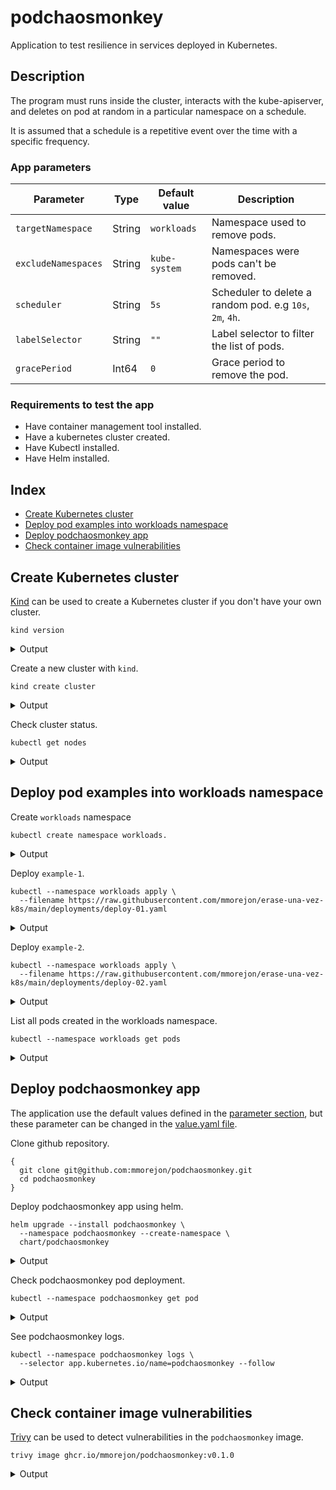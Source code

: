 # podchaosmonkey

Application to test resilience in services deployed in Kubernetes.

## Description

The program must runs inside the cluster, interacts with the kube-apiserver, and deletes on pod at random in a particular namespace on a schedule.

It is assumed that a schedule is a repetitive event over the time with a specific frequency.

### App parameters

| Parameter | Type | Default value | Description |
| --------- | ---- | ------------- | ----------- |
| `targetNamespace` | String | `workloads` | Namespace used to remove pods. |
| `excludeNamespaces` | String | `kube-system` | Namespaces were pods can't be removed. |
| `scheduler` | String | `5s` | Scheduler to delete a random pod. e.g `10s`, `2m`, `4h`. |
| `labelSelector` | String | `""` | Label selector to filter the list of pods. |
| `gracePeriod` | Int64 | `0` | Grace period to remove the pod. |

### Requirements to test the app

* Have container management tool installed.
* Have a kubernetes cluster created.
* Have Kubectl installed.
* Have Helm installed.

## Index

* [Create Kubernetes cluster](#create-kubernetes-cluster)
* [Deploy pod examples into workloads namespace](#deploy-pod-examples-into-workloads-namespace)
* [Deploy podchaosmonkey app](#deploy-podchaosmonkey-app)
* [Check container image vulnerabilities](#check-container-image-vulnerabilities)

## Create Kubernetes cluster

[Kind](https://kind.sigs.k8s.io/) can be used to create a Kubernetes cluster if you don't have your own cluster.

```
kind version
```

<details>
  <summary>Output</summary>

  ```
  kind v0.15.0 go1.19 linux/amd64
  ```
</details>

Create a new cluster with `kind`.

```
kind create cluster
```

<details>
  <summary>Output</summary>

  ```
  Creating cluster "kind" ...
    ✓ Ensuring node image (kindest/node:v1.25.0) 🖼 
    ✓ Preparing nodes 📦  
    ✓ Writing configuration 📜 
    ✓ Starting control-plane 🕹️ 
    ✓ Installing CNI 🔌 
    ✓ Installing StorageClass 💾 
    Set kubectl context to "kind-kind"
    You can now use your cluster with:

    kubectl cluster-info --context kind-kind

    Have a nice day! 👋
  ```
</details>

Check cluster status.

```
kubectl get nodes
```

<details>
  <summary>Output</summary>

  ```
  NAME                 STATUS   ROLES           AGE   VERSION
  kind-control-plane   Ready    control-plane   62s   v1.25.0
  ```
</details>

## Deploy pod examples into workloads namespace

Create `workloads` namespace

```
kubectl create namespace workloads.
```

<details>
  <summary>Output</summary>

  ```
  namespace/workloads created
  ```
</details>

Deploy `example-1`.

```
kubectl --namespace workloads apply \
  --filename https://raw.githubusercontent.com/mmorejon/erase-una-vez-k8s/main/deployments/deploy-01.yaml
```

<details>
  <summary>Output</summary>

  ```
  deployment.apps/deploy-example-1 created
  ```
</details>

Deploy `example-2`.

```
kubectl --namespace workloads apply \
  --filename https://raw.githubusercontent.com/mmorejon/erase-una-vez-k8s/main/deployments/deploy-02.yaml
```

<details>
  <summary>Output</summary>

  ```
  deployment.apps/deploy-example-2 created
  ```
</details>

List all pods created in the workloads namespace.

```
kubectl --namespace workloads get pods
```

<details>
  <summary>Output</summary>

  ```
  NAME                                READY   STATUS    RESTARTS   AGE
  deploy-example-1-7bd69c4c97-7sts9   1/1     Running   0          4m15s
  deploy-example-1-7bd69c4c97-88k6v   1/1     Running   0          4m15s
  deploy-example-1-7bd69c4c97-br4xf   1/1     Running   0          4m15s
  deploy-example-1-7bd69c4c97-jht7s   1/1     Running   0          4m15s
  deploy-example-1-7bd69c4c97-jj88k   1/1     Running   0          4m15s
  deploy-example-1-7bd69c4c97-kb6g6   1/1     Running   0          4m15s
  deploy-example-1-7bd69c4c97-l25vf   1/1     Running   0          4m15s
  deploy-example-2-5d6ffd8d74-5zpj2   1/1     Running   0          96s
  deploy-example-2-5d6ffd8d74-82mwz   1/1     Running   0          96s
  deploy-example-2-5d6ffd8d74-8z58n   1/1     Running   0          96s
  deploy-example-2-5d6ffd8d74-9fr7p   1/1     Running   0          96s
  deploy-example-2-5d6ffd8d74-9ws6h   1/1     Running   0          96s
  deploy-example-2-5d6ffd8d74-d9x7x   1/1     Running   0          96s
  deploy-example-2-5d6ffd8d74-nbtrr   1/1     Running   0          96s
  deploy-example-2-5d6ffd8d74-pzzgw   1/1     Running   0          96s
  deploy-example-2-5d6ffd8d74-s4mv6   1/1     Running   0          96s
  deploy-example-2-5d6ffd8d74-vdbhs   1/1     Running   0          96s
  ```
</details>

## Deploy podchaosmonkey app

The application use the default values defined in the [parameter section](#app-parameters), but these parameter can be changed in the [value.yaml file](https://github.com/mmorejon/podchaosmonkey/blob/main/chart/podchaosmonkey/values.yaml#L19).

Clone github repository.

```
{
  git clone git@github.com:mmorejon/podchaosmonkey.git
  cd podchaosmonkey
}
```

Deploy podchaosmonkey app using helm.

```
helm upgrade --install podchaosmonkey \
  --namespace podchaosmonkey --create-namespace \
  chart/podchaosmonkey
```

<details>
  <summary>Output</summary>

  ```
  Release "podchaosmonkey" does not exist. Installing it now.
  NAME: podchaosmonkey
  LAST DEPLOYED: Wed Sep 14 11:55:46 2022
  NAMESPACE: podchaosmonkey
  STATUS: deployed
  REVISION: 1
  TEST SUITE: None
  ```
</details>

Check podchaosmonkey pod deployment.

```
kubectl --namespace podchaosmonkey get pod
```

<details>
  <summary>Output</summary>

  ```
  NAME                             READY   STATUS    RESTARTS   AGE
  podchaosmonkey-9c9bc4586-l68rc   1/1     Running   0          8s
  ```
</details>

See podchaosmonkey logs.

```
kubectl --namespace podchaosmonkey logs \
  --selector app.kubernetes.io/name=podchaosmonkey --follow
```

<details>
  <summary>Output</summary>

  ```
  Starting chaos process ...
  Pods in the namespace workloads will be removed every 5s.

  Waiting for the next schedule.
  It is time to remove a new pod ...
  Number of pods available 17
  The pod deploy-example-1-7bd69c4c97-88k6v was removed.

  Waiting for the next schedule.
  It is time to remove a new pod ...
  Number of pods available 17
  The pod deploy-example-2-5d6ffd8d74-nbtrr was removed.

  Waiting for the next schedule.
  It is time to remove a new pod ...
  Number of pods available 17
  The pod deploy-example-1-7bd69c4c97-jj88k was removed.
  ```
</details>


## Check container image vulnerabilities

[Trivy](https://github.com/aquasecurity/trivy) can be used to detect vulnerabilities in the `podchaosmonkey` image.

```
trivy image ghcr.io/mmorejon/podchaosmonkey:v0.1.0
```

<details>
  <summary>Output</summary>

  ```
  2022-09-14T12:15:12.510+0200    INFO    Need to update DB
  2022-09-14T12:15:12.510+0200    INFO    DB Repository: ghcr.io/aquasecurity/trivy-db
  2022-09-14T12:15:12.510+0200    INFO    Downloading DB...
  33.86 MiB / 33.86 MiB [------------------------------------------------------------------------------------------------------------------------------------------------------] 100.00% 17.17 MiB p/s 2.2s
  2022-09-14T12:15:16.177+0200    INFO    Vulnerability scanning is enabled
  2022-09-14T12:15:16.177+0200    INFO    Secret scanning is enabled
  2022-09-14T12:15:16.177+0200    INFO    If your scanning is slow, please try '--security-checks vuln' to disable secret scanning
  2022-09-14T12:15:16.177+0200    INFO    Please see also https://aquasecurity.github.io/trivy/v0.31.2/docs/secret/scanning/#recommendation for faster secret detection
  2022-09-14T12:15:19.121+0200    INFO    Number of language-specific files: 1
  2022-09-14T12:15:19.121+0200    INFO    Detecting gobinary vulnerabilities...
  ```
</details>
